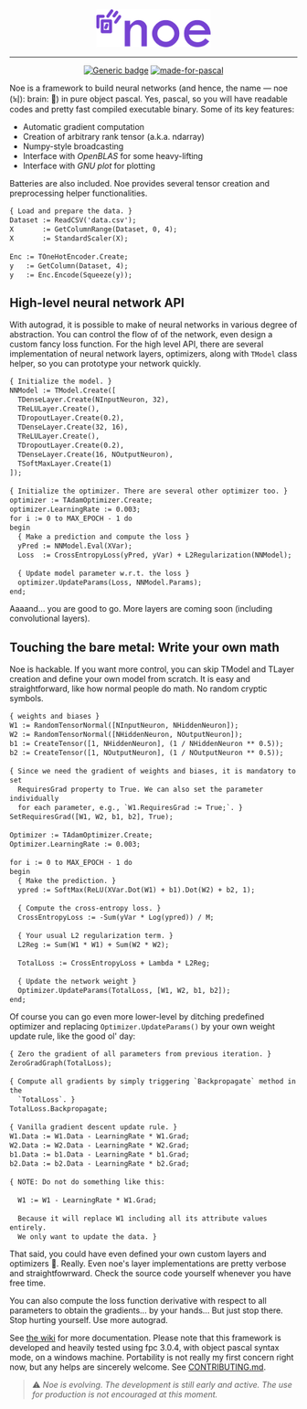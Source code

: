 <div align="center">
<img src="assets/raster/logo-light.png" alt="logo" width="200px"></img>
</div>

***

<div align="center">
  
[![Generic badge](https://img.shields.io/badge/license-MIT-blue.svg)](https://shields.io/)
[![made-for-pascal](https://img.shields.io/badge/Made%20for-object%20pascal-7642d2.svg)](https://code.visualstudio.com/)

</div>

Noe is a framework to build neural networks (and hence, the name — noe (뇌): brain: 🧠) in pure object pascal. Yes, pascal, so you will have readable codes and pretty fast compiled executable binary. Some of its key features:
- Automatic gradient computation
- Creation of arbitrary rank tensor (a.k.a. ndarray)
- Numpy-style broadcasting
- Interface with *OpenBLAS* for some heavy-lifting
- Interface with *GNU plot* for plotting

Batteries are also included. Noe provides several tensor creation and preprocessing helper functionalities.

```delphi
{ Load and prepare the data. }
Dataset := ReadCSV('data.csv');
X       := GetColumnRange(Dataset, 0, 4);
X       := StandardScaler(X);

Enc := TOneHotEncoder.Create;    
y   := GetColumn(Dataset, 4);
y   := Enc.Encode(Squeeze(y));
```

## High-level neural network API
With autograd, it is possible to make of neural networks in various degree of abstraction. You can control the flow of of the network, even design a custom fancy loss function. For the high level API, there are several implementation of neural network layers, optimizers, along with `TModel` class helper, so you can prototype your network quickly.
```delphi
{ Initialize the model. }
NNModel := TModel.Create([
  TDenseLayer.Create(NInputNeuron, 32),
  TReLULayer.Create(),
  TDropoutLayer.Create(0.2),
  TDenseLayer.Create(32, 16),
  TReLULayer.Create(),
  TDropoutLayer.Create(0.2),
  TDenseLayer.Create(16, NOutputNeuron),
  TSoftMaxLayer.Create(1)
]);

{ Initialize the optimizer. There are several other optimizer too. }
optimizer := TAdamOptimizer.Create;
optimizer.LearningRate := 0.003;
for i := 0 to MAX_EPOCH - 1 do
begin
  { Make a prediction and compute the loss }
  yPred := NNModel.Eval(XVar);
  Loss  := CrossEntropyLoss(yPred, yVar) + L2Regularization(NNModel);
  
  { Update model parameter w.r.t. the loss }
  optimizer.UpdateParams(Loss, NNModel.Params);
end;
```
Aaaand... you are good to go. More layers are coming soon (including convolutional layers).

## Touching the bare metal: Write your own math
Noe is hackable. If you want more control, you can skip TModel and TLayer creation and define your own model from scratch. It is easy and straightforward, like how normal people do math. No random cryptic symbols.
```delphi
{ weights and biases }
W1 := RandomTensorNormal([NInputNeuron, NHiddenNeuron]);
W2 := RandomTensorNormal([NHiddenNeuron, NOutputNeuron]);
b1 := CreateTensor([1, NHiddenNeuron], (1 / NHiddenNeuron ** 0.5));
b2 := CreateTensor([1, NOutputNeuron], (1 / NOutputNeuron ** 0.5)); 

{ Since we need the gradient of weights and biases, it is mandatory to set
  RequiresGrad property to True. We can also set the parameter individually
  for each parameter, e.g., `W1.RequiresGrad := True;`. }
SetRequiresGrad([W1, W2, b1, b2], True);

Optimizer := TAdamOptimizer.Create;
Optimizer.LearningRate := 0.003;

for i := 0 to MAX_EPOCH - 1 do
begin
  { Make the prediction. }
  ypred := SoftMax(ReLU(XVar.Dot(W1) + b1).Dot(W2) + b2, 1);

  { Compute the cross-entropy loss. }
  CrossEntropyLoss := -Sum(yVar * Log(ypred)) / M;

  { Your usual L2 regularization term. }
  L2Reg := Sum(W1 * W1) + Sum(W2 * W2);

  TotalLoss := CrossEntropyLoss + Lambda * L2Reg;

  { Update the network weight }
  Optimizer.UpdateParams(TotalLoss, [W1, W2, b1, b2]);
end;
```

Of course you can go even more lower-level by ditching predefined optimizer and replacing `Optimizer.UpdateParams()` by your own weight update rule, like the good ol' day:
```delphi
{ Zero the gradient of all parameters from previous iteration. }
ZeroGradGraph(TotalLoss);

{ Compute all gradients by simply triggering `Backpropagate` method in the 
  `TotalLoss`. }
TotalLoss.Backpropagate;

{ Vanilla gradient descent update rule. }
W1.Data := W1.Data - LearningRate * W1.Grad;
W2.Data := W2.Data - LearningRate * W2.Grad;
b1.Data := b1.Data - LearningRate * b1.Grad;
b2.Data := b2.Data - LearningRate * b2.Grad;

{ NOTE: Do not do something like this:
  
  W1 := W1 - LearningRate * W1.Grad;
  
  Because it will replace W1 including all its attribute values entirely.
  We only want to update the data. }
```
That said, you could have even defined your own custom layers and optimizers :metal:. Really. Even noe's layer implementations are pretty verbose and straightfowrward. Check the source code yourself whenever you have free time.

You can also compute the loss function derivative with respect to all parameters to obtain the gradients... by your hands... But just stop there. Stop hurting yourself. Use more autograd.

See [the wiki](https://github.com/ariaghora/noe/wiki) for more documentation. Please note that this framework is developed and heavily tested using fpc 3.0.4, with object pascal syntax mode, on a windows machine. Portability is not really my first concern right now, but any helps are sincerely welcome. See [CONTRIBUTING.md](CONTRIBUTING.md).

>:warning: *Noe is evolving. The development is still early and active. The use for production is not encouraged at this moment.*
